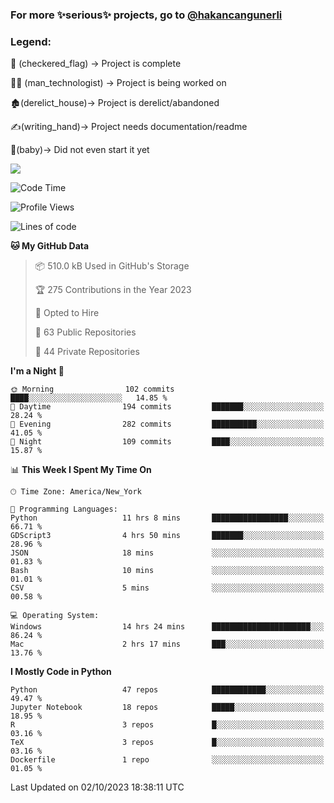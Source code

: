 ### For more ✨serious✨ projects, go to [@hakancangunerli](https://github.com/hakancangunerli)


### Legend:


🏁 (checkered_flag) -> Project is complete

👨‍💻 (man_technologist)   -> Project is being worked on

🏚️(derelict_house)-> Project is derelict/abandoned

✍️(writing_hand)-> Project needs documentation/readme

👶(baby)-> Did not even start it yet

![](https://github-readme-stats.vercel.app/api/top-langs/?username=hakancangunerli&layout=compact&hide=tex,html,shell,CSS,Ruby,Makefile,EmberScript,MATLAB,C&langs_count=6&exclude_repo=2015-csharp,gt_code,gsu_code,uga_code,uga_robotics)

<!--START_SECTION:waka-->
![Code Time](http://img.shields.io/badge/Code%20Time-537%20hrs%2021%20mins-blue)

![Profile Views](http://img.shields.io/badge/Profile%20Views-3-blue)

![Lines of code](https://img.shields.io/badge/From%20Hello%20World%20I%27ve%20Written-3.1%20million%20lines%20of%20code-blue)

**🐱 My GitHub Data** 

> 📦 510.0 kB Used in GitHub's Storage 
 > 
> 🏆 275 Contributions in the Year 2023
 > 
> 💼 Opted to Hire
 > 
> 📜 63 Public Repositories 
 > 
> 🔑 44 Private Repositories 
 > 
**I'm a Night 🦉** 

```text
🌞 Morning                102 commits         ████░░░░░░░░░░░░░░░░░░░░░   14.85 % 
🌆 Daytime                194 commits         ███████░░░░░░░░░░░░░░░░░░   28.24 % 
🌃 Evening                282 commits         ██████████░░░░░░░░░░░░░░░   41.05 % 
🌙 Night                  109 commits         ████░░░░░░░░░░░░░░░░░░░░░   15.87 % 
```


📊 **This Week I Spent My Time On** 

```text
🕑︎ Time Zone: America/New_York

💬 Programming Languages: 
Python                   11 hrs 8 mins       █████████████████░░░░░░░░   66.71 % 
GDScript3                4 hrs 50 mins       ███████░░░░░░░░░░░░░░░░░░   28.96 % 
JSON                     18 mins             ░░░░░░░░░░░░░░░░░░░░░░░░░   01.83 % 
Bash                     10 mins             ░░░░░░░░░░░░░░░░░░░░░░░░░   01.01 % 
CSV                      5 mins              ░░░░░░░░░░░░░░░░░░░░░░░░░   00.58 % 

💻 Operating System: 
Windows                  14 hrs 24 mins      ██████████████████████░░░   86.24 % 
Mac                      2 hrs 17 mins       ███░░░░░░░░░░░░░░░░░░░░░░   13.76 % 
```

**I Mostly Code in Python** 

```text
Python                   47 repos            ████████████░░░░░░░░░░░░░   49.47 % 
Jupyter Notebook         18 repos            █████░░░░░░░░░░░░░░░░░░░░   18.95 % 
R                        3 repos             █░░░░░░░░░░░░░░░░░░░░░░░░   03.16 % 
TeX                      3 repos             █░░░░░░░░░░░░░░░░░░░░░░░░   03.16 % 
Dockerfile               1 repo              ░░░░░░░░░░░░░░░░░░░░░░░░░   01.05 % 
```




 Last Updated on 02/10/2023 18:38:11 UTC
<!--END_SECTION:waka-->


